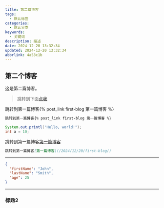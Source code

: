 ```yaml
---
title: 第二篇博客
tags:
  - 默认标签
categories:
  - 默认分类
keywords:
  - 关键词
description: 描述
date: 2024-12-20 13:32:34
updated: 2024-12-20 13:32:34
abbrlink: 4a53c1b
---
```

## 第二个博客

这是第二篇博客。

>跳转到下面[点我](#标题2)

跳转到第一篇博客{% post_link first-blog 第一篇博客 %}

```markdown 第一种方式
跳转到第一篇博客{% post_link first-blog 第一篇博客 %}
```

```java
System.out.printl("Hello, world!");
int a = 10;
```

跳转到第一篇博客[第一篇博客](/2024/12/20/first-blog/)

```markdown 第二种方式
跳转到第一篇博客[第一篇博客](/2024/12/20/first-blog/)
```

---

```json
{
  "firstName": "John",
  "lastName": "Smith",
  "age": 25
}
```

---

### 标题2
